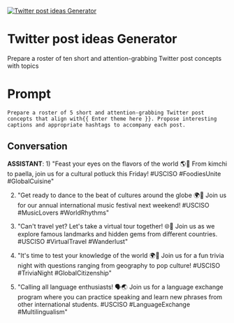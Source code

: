 
[![Twitter post ideas Generator](https://flow-prompt-covers.s3.us-west-1.amazonaws.com/icon/vintage/vint_10.png)]()
# Twitter post ideas Generator 
Prepare a roster of ten short and attention-grabbing Twitter post concepts with topics 

# Prompt

```
Prepare a roster of 5 short and attention-grabbing Twitter post concepts that align with{{ Enter theme here }}. Propose interesting captions and appropriate hashtags to accompany each post.

```

## Conversation

**ASSISTANT**: 1) "Feast your eyes on the flavors of the world 🌎🍴 From kimchi to paella, join us for a cultural potluck this Friday! #USCISO #FoodiesUnite #GlobalCuisine"

2) "Get ready to dance to the beat of cultures around the globe 🌍💃 Join us for our annual international music festival next weekend! #USCISO #MusicLovers #WorldRhythms"

3) "Can't travel yet? Let's take a virtual tour together! 🌐👀 Join us as we explore famous landmarks and hidden gems from different countries. #USCISO #VirtualTravel #Wanderlust"

4) "It's time to test your knowledge of the world 🌍🤔 Join us for a fun trivia night with questions ranging from geography to pop culture! #USCISO #TriviaNight #GlobalCitizenship"

5) "Calling all language enthusiasts! 🗣️🌏 Join us for a language exchange program where you can practice speaking and learn new phrases from other international students. #USCISO #LanguageExchange #Multilingualism"



